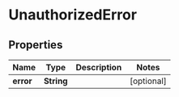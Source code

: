 

# UnauthorizedError

## Properties

Name | Type | Description | Notes
------------ | ------------- | ------------- | -------------
**error** | **String** |  |  [optional]




